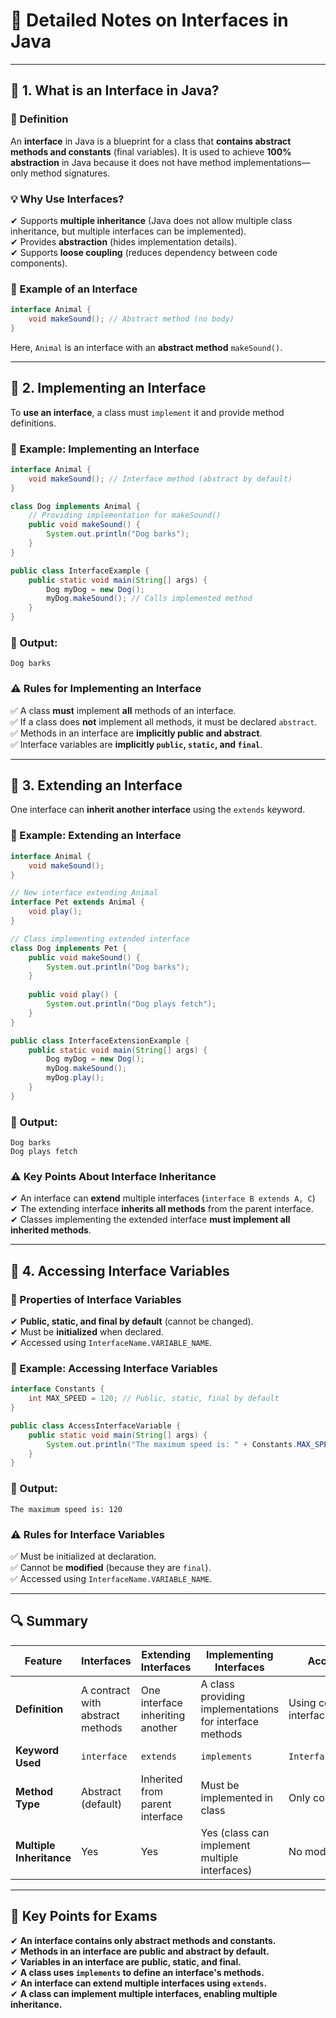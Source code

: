 # **📘 Detailed Notes on Interfaces in Java**  

---

## **🔹 1. What is an Interface in Java?**  

### **📌 Definition**  
An **interface** in Java is a blueprint for a class that **contains abstract methods and constants** (final variables). It is used to achieve **100% abstraction** in Java because it does not have method implementations—only method signatures.  

### **💡 Why Use Interfaces?**  
✔ Supports **multiple inheritance** (Java does not allow multiple class inheritance, but multiple interfaces can be implemented).  
✔ Provides **abstraction** (hides implementation details).  
✔ Supports **loose coupling** (reduces dependency between code components).  

### **📝 Example of an Interface**
```java
interface Animal {
    void makeSound(); // Abstract method (no body)
}
```
Here, `Animal` is an interface with an **abstract method** `makeSound()`.

---

## **🔹 2. Implementing an Interface**  

To **use an interface**, a class must `implement` it and provide method definitions.  

### **📝 Example: Implementing an Interface**  
```java
interface Animal {
    void makeSound(); // Interface method (abstract by default)
}

class Dog implements Animal {
    // Providing implementation for makeSound()
    public void makeSound() {
        System.out.println("Dog barks");
    }
}

public class InterfaceExample {
    public static void main(String[] args) {
        Dog myDog = new Dog();
        myDog.makeSound(); // Calls implemented method
    }
}
```
### **🔹 Output:**  
```
Dog barks  
```

### **⚠ Rules for Implementing an Interface**  
✅ A class **must** implement **all** methods of an interface.  
✅ If a class does **not** implement all methods, it must be declared `abstract`.  
✅ Methods in an interface are **implicitly public and abstract**.  
✅ Interface variables are **implicitly `public`, `static`, and `final`**.  

---

## **🔹 3. Extending an Interface**  

One interface can **inherit another interface** using the `extends` keyword.  

### **📝 Example: Extending an Interface**
```java
interface Animal {
    void makeSound();
}

// New interface extending Animal
interface Pet extends Animal {
    void play();
}

// Class implementing extended interface
class Dog implements Pet {
    public void makeSound() {
        System.out.println("Dog barks");
    }
    
    public void play() {
        System.out.println("Dog plays fetch");
    }
}

public class InterfaceExtensionExample {
    public static void main(String[] args) {
        Dog myDog = new Dog();
        myDog.makeSound();
        myDog.play();
    }
}
```
### **🔹 Output:**  
```
Dog barks  
Dog plays fetch  
```

### **⚠ Key Points About Interface Inheritance**  
✔ An interface can **extend** multiple interfaces (`interface B extends A, C`)  
✔ The extending interface **inherits all methods** from the parent interface.  
✔ Classes implementing the extended interface **must implement all inherited methods**.  

---

## **🔹 4. Accessing Interface Variables**  

### **📌 Properties of Interface Variables**  
✔ **Public, static, and final by default** (cannot be changed).  
✔ Must be **initialized** when declared.  
✔ Accessed using `InterfaceName.VARIABLE_NAME`.  

### **📝 Example: Accessing Interface Variables**
```java
interface Constants {
    int MAX_SPEED = 120; // Public, static, final by default
}

public class AccessInterfaceVariable {
    public static void main(String[] args) {
        System.out.println("The maximum speed is: " + Constants.MAX_SPEED);
    }
}
```
### **🔹 Output:**  
```
The maximum speed is: 120  
```

### **⚠ Rules for Interface Variables**  
✅ Must be initialized at declaration.  
✅ Cannot be **modified** (because they are `final`).  
✅ Accessed using `InterfaceName.VARIABLE_NAME`.  

---

## **🔍 Summary**  
| Feature | Interfaces | Extending Interfaces | Implementing Interfaces | Accessing Variables |
|---------|------------|----------------------|------------------------|---------------------|
| **Definition** | A contract with abstract methods | One interface inheriting another | A class providing implementations for interface methods | Using constants from an interface |
| **Keyword Used** | `interface` | `extends` | `implements` | `InterfaceName.VARIABLE_NAME` |
| **Method Type** | Abstract (default) | Inherited from parent interface | Must be implemented in class | Only constants (`final`) |
| **Multiple Inheritance** | Yes | Yes | Yes (class can implement multiple interfaces) | No modification allowed |

---

## **📌 Key Points for Exams**  
✔ **An interface contains only abstract methods and constants.**  
✔ **Methods in an interface are public and abstract by default.**  
✔ **Variables in an interface are public, static, and final.**  
✔ **A class uses `implements` to define an interface's methods.**  
✔ **An interface can extend multiple interfaces using `extends`.**  
✔ **A class can implement multiple interfaces, enabling multiple inheritance.**
